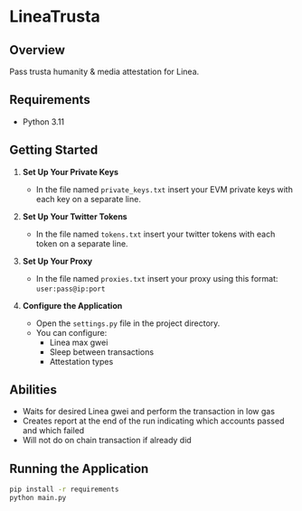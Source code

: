 # LineaTrusta

## Overview

Pass trusta humanity & media attestation for Linea.

## Requirements

- Python 3.11

## Getting Started

1. **Set Up Your Private Keys**

   - In the file named `private_keys.txt` insert your EVM private keys with each key on a separate line.

2. **Set Up Your Twitter Tokens**

   - In the file named `tokens.txt` insert your twitter tokens with each token on a separate line.

3. **Set Up Your Proxy**

   - In the file named `proxies.txt` insert your proxy using this format: `user:pass@ip:port`

4. **Configure the Application**

   - Open the `settings.py` file in the project directory.
   - You can configure:
     - Linea max gwei
     - Sleep between transactions
     - Attestation types

## Abilities

- Waits for desired Linea gwei and perform the transaction in low gas
- Creates report at the end of the run indicating which accounts passed and which failed
- Will not do on chain transaction if already did

## Running the Application


```bash
pip install -r requirements 
python main.py
```
